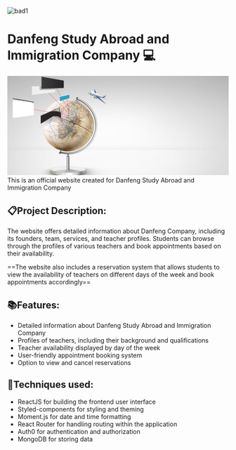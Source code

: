 <!-- @format -->
![bad1](https://img.shields.io/badge/Coder-Fengdi-yellowgreen)
# Danfeng Study Abroad and Immigration Company 💻
<img src = "/client/public/photos/photo_banner.jpg"/>
This is an official website created for Danfeng Study Abroad and Immigration Company

## 📋Project Description:
The website offers detailed information about Danfeng Company, including its founders, team, services, and teacher profiles. Students can browse through the profiles of various teachers and book appointments based on their availability. 

==The website also includes a reservation system that allows students to view the availability of teachers on different days of the week and book appointments accordingly==

## 📚Features:
- Detailed information about Danfeng Study Abroad and Immigration Company
- Profiles of teachers, including their background and qualifications
- Teacher availability displayed by day of the week
- User-friendly appointment booking system
- Option to view and cancel reservations
## 🔧Techniques used:
- ReactJS for building the frontend user interface
- Styled-components for styling and theming
- Moment.js for date and time formatting
- React Router for handling routing within the application
- Auth0 for authentication and authorization
- MongoDB for storing data



